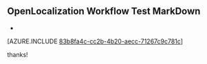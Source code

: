 ## OpenLocalization Workflow Test MarkDown
* 

[AZURE.INCLUDE [83b8fa4c-cc2b-4b20-aecc-71267c9c781c](calleeMd1.md)]

 
thanks!